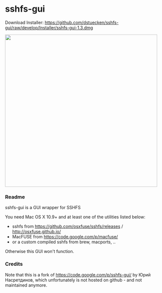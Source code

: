 sshfs-gui
=========

Download Installer: https://github.com/dstuecken/sshfs-gui/raw/develop/Installer/sshfs-gui-1.3.dmg

<img src="https://raw.githubusercontent.com/dstuecken/sshfs-gui/develop/screenshot.png" width="500">

### Readme

sshfs-gui is a GUI wrapper for SSHFS

You need Mac OS X 10.9+ and at least one of the utilities listed below:

  - sshfs from https://github.com/osxfuse/sshfs/releases / http://osxfuse.github.io/
  - MacFUSE from https://code.google.com/p/macfuse/
  - or a custom compiled sshfs from brew, macports, ..

Otherwise this GUI won't function.

### Credits 

Note that this is a fork of https://code.google.com/p/sshfs-gui/ by Юрий Насретдинов, which unfortunately is not hosted on github - and not maintained anymore.
